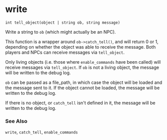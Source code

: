 # write

`int tell_object(object | string ob, string message)`

Write a string to `ob` (which might actually be an NPC).

This function is a wrapper around `ob->catch_tell()`, and will 
return 0 or 1, depending on whether the object was able to receive the message. 
Both players and NPCs can receive messages via `tell_object`.

Only living objects (i.e. those where `enable_commands` have been called) will
receive messages via `tell_object`. If `ob` is not a living object, the message
will be written to the debug log.

`ob` can be passed as a file_path, in which case the object will be loaded
and the message sent to it. If the object cannot be loaded, the message will
be written to the debug log.

If there is no object, or `catch_tell` isn't defined in it, the message will
be written to the debug log.

### See Also

`write`, `catch_tell`, `enable_commands`